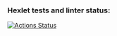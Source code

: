 ### Hexlet tests and linter status:
[![Actions Status](https://github.com/liadiann/java-project-72/actions/workflows/hexlet-check.yml/badge.svg)](https://github.com/liadiann/java-project-72/actions)
